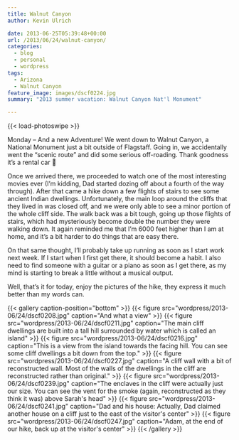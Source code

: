 ```yaml
---
title: Walnut Canyon
author: Kevin Ulrich

date: 2013-06-25T05:39:48+00:00
url: /2013/06/24/walnut-canyon/
categories:
  - blog
  - personal
  - wordpress
tags:
  - Arizona
  - Walnut Canyon
feature_image: images/dscf0224.jpg
summary: "2013 summer vacation: Walnut Canyon Nat'l Monument"

---
```

{{< load-photoswipe >}}

Monday &#8211; And a new Adventure! We went down to Walnut Canyon, a National Monument just a bit outside of Flagstaff. Going in, we accidentally went the &#8220;scenic route&#8221; and did some serious off-roading. Thank goodness it&#8217;s a rental car 🙂

Once we arrived there, we proceeded to watch one of the most interesting movies ever (I&#8217;m kidding, Dad started dozing off about a fourth of the way through). After that came a hike down a few flights of stairs to see some ancient Indian dwellings. Unfortunately, the main loop around the cliffs that they lived in was closed off, and we were only able to see a minor portion of the whole cliff side. The walk back was a bit tough, going up those flights of stairs, which had mysteriously become double the number they were walking down. It again reminded me that I&#8217;m 6000 feet higher than I am at home, and it&#8217;s a bit harder to do things that are easy there.

On that same thought, I&#8217;ll probably take up running as soon as I start work next week. If I start when I first get there, it should become a habit. I also need to find someone with a guitar or a piano as soon as I get there, as my mind is starting to break a little without a musical output.

Well, that&#8217;s it for today, enjoy the pictures of the hike, they express it much better than my words can.

{{< gallery caption-position="bottom" >}}
  {{< figure src="wordpress/2013-06/24/dscf0208.jpg" caption="And what a view" >}}
  {{< figure src="wordpress/2013-06/24/dscf0211.jpg" caption="The main cliff dwellings are built into a tall hill surrounded by water which is called an island" >}}
  {{< figure src="wordpress/2013-06/24/dscf0216.jpg" caption="This is a view from the island towards the facing hill. You can see some cliff dwellings a bit down from the top." >}}
  {{< figure src="wordpress/2013-06/24/dscf0227.jpg" caption="A cliff wall with a bit of reconstructed wall. Most of the walls of the dwellings in the cliff are reconstructed rather than original." >}}
  {{< figure src="wordpress/2013-06/24/dscf0239.jpg" caption="The enclaves in the cliff were actually just our size. You can see the vent for the smoke (again, reconstructed as they think it was) above Sarah's head" >}}
  {{< figure src="wordpress/2013-06/24/dscf0241.jpg" caption="Dad and his house: Actually, Dad claimed another house on a cliff just to the east of the visitor's center" >}}
  {{< figure src="wordpress/2013-06/24/dscf0247.jpg" caption="Adam, at the end of our hike, back up at the visitor's center" >}}
{{< /gallery >}}